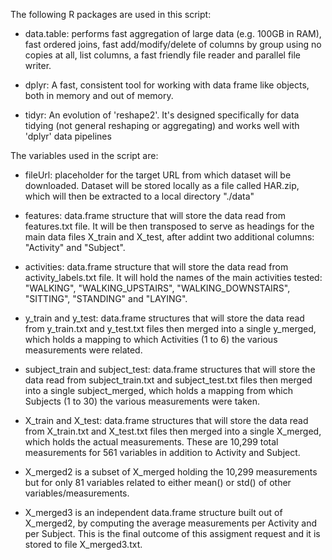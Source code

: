 The following R packages are used in this script:

 - data.table:  performs fast aggregation of large data (e.g. 100GB in RAM),
	fast ordered joins, fast add/modify/delete of columns by group using
	no copies at all, list columns, a fast friendly file reader and
	parallel file writer.
 
 - dplyr: A fast, consistent tool for working with data frame like objects,
	both in memory and out of memory.

 - tidyr: An evolution of 'reshape2'. It's designed specifically for data
	tidying (not general reshaping or aggregating) and works well with
	'dplyr' data pipelines
 
 The variables used in the script are:
 
  - fileUrl: placeholder for the target URL from which dataset will be downloaded.
	Dataset will be stored locally as a file called HAR.zip, which will then be
	extracted to a local directory "./data" 
  
  - features: data.frame structure that will store the data read from features.txt
	file. It will be then transposed to serve as headings for the main data files
	X_train and X_test, after addint two additional columns: "Activity" and "Subject".
	
  - activities: data.frame structure that will store the data read from activity_labels.txt
	file. It will hold the names of the main activities tested: "WALKING", "WALKING_UPSTAIRS",
	"WALKING_DOWNSTAIRS", "SITTING", "STANDING" and "LAYING".
  
  - y_train and y_test: data.frame structures that will store the data read
	from y_train.txt and y_test.txt files then merged into a single y_merged, which
	holds a mapping to which Activities (1 to 6) the various measurements were
	related.
	
  - subject_train and subject_test: data.frame structures that will store the data
	read from subject_train.txt and subject_test.txt files then merged into a
	single subject_merged, which holds a mapping from which Subjects (1 to 30)
	the various measurements were taken.
	
  - X_train and X_test: data.frame structures that will store the data read
	from X_train.txt and X_test.txt files then merged into a single X_merged, which
	holds the actual measurements. These are 10,299 total measurements for 561
	variables in addition to Activity and Subject.
	
  - X_merged2 is a subset of X_merged holding the 10,299 measurements but for only
	81 variables related to either mean() or std() of other variables/measurements.
	
  - X_merged3 is an independent data.frame structure built out of X_merged2, by
	computing the average measurements per Activity and per Subject. This is the
	final outcome of this assigment request and it is stored to file X_merged3.txt.

